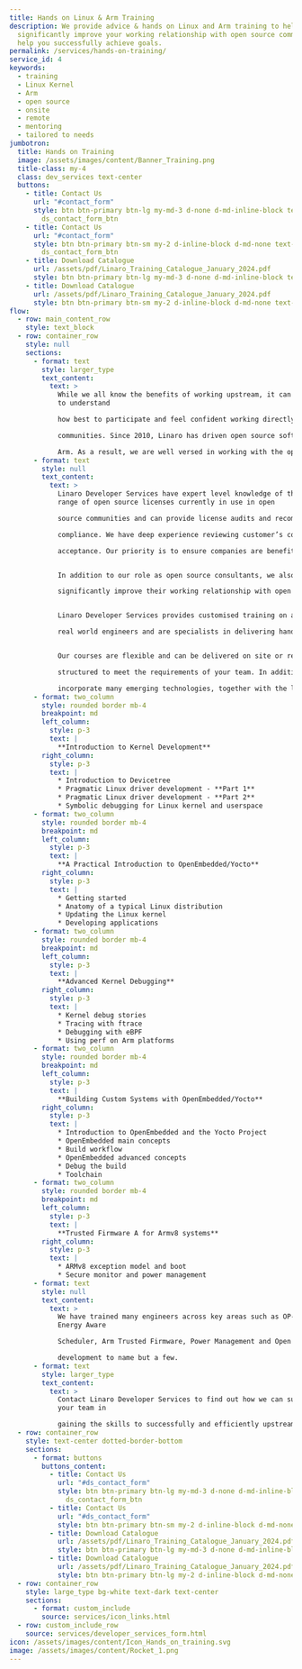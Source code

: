 ```yaml
---
title: Hands on Linux & Arm Training
description: We provide advice & hands on Linux and Arm training to help
  significantly improve your working relationship with open source communities &
  help you successfully achieve goals.
permalink: /services/hands-on-training/
service_id: 4
keywords:
  - training
  - Linux Kernel
  - Arm
  - open source
  - onsite
  - remote
  - mentoring
  - tailored to needs
jumbotron:
  title: Hands on Training
  image: /assets/images/content/Banner_Training.png
  title-class: my-4
  class: dev_services text-center
  buttons:
    - title: Contact Us
      url: "#contact_form"
      style: btn btn-primary btn-lg my-md-3 d-none d-md-inline-block text-uppercase
        ds_contact_form_btn
    - title: Contact Us
      url: "#contact_form"
      style: btn btn-primary btn-sm my-2 d-inline-block d-md-none text-uppercase
        ds_contact_form_btn
    - title: Download Catalogue
      url: /assets/pdf/Linaro_Training_Catalogue_January_2024.pdf
      style: btn btn-primary btn-lg my-md-3 d-none d-md-inline-block text-uppercase
    - title: Download Catalogue
      url: /assets/pdf/Linaro_Training_Catalogue_January_2024.pdf
      style: btn btn-primary btn-sm my-2 d-inline-block d-md-none text-uppercase
flow:
  - row: main_content_row
    style: text_block
  - row: container_row
    style: null
    sections:
      - format: text
        style: larger_type
        text_content:
          text: >
            While we all know the benefits of working upstream, it can take time
            to understand

            how best to participate and feel confident working directly in open source

            communities. Since 2010, Linaro has driven open source software development on

            Arm. As a result, we are well versed in working with the open source community.
      - format: text
        style: null
        text_content:
          text: >
            Linaro Developer Services have expert level knowledge of the wide
            range of open source licenses currently in use in open

            source communities and can provide license audits and recommendations in order to help companies eliminate risk and move to

            compliance. We have deep experience reviewing customer’s code before submission to communities to facilitate faster

            acceptance. Our priority is to ensure companies are benefiting from the best open source has to offer.


            In addition to our role as open source consultants, we also provide advice and hands on Linux training to customers to help them

            significantly improve their working relationship with open source communities and successfully achieve their goals.


            Linaro Developer Services provides customised training on a variety of topics. Moreover we provide expert instructors who are

            real world engineers and are specialists in delivering hands-on training across Linux and Arm technology.


            Our courses are flexible and can be delivered on site or remotely. Courses can be tailored if required and all training modules are

            structured to meet the requirements of your team. In addition to hands-on-training, we also can provide mentoring. The courses

            incorporate many emerging technologies, together with the latest best practices. Topics include:
      - format: two_column
        style: rounded border mb-4
        breakpoint: md
        left_column:
          style: p-3
          text: |
            **Introduction to Kernel Development**
        right_column:
          style: p-3
          text: |
            * Introduction to Devicetree
            * Pragmatic Linux driver development - **Part 1**
            * Pragmatic Linux driver development - **Part 2**
            * Symbolic debugging for Linux kernel and userspace
      - format: two_column
        style: rounded border mb-4
        breakpoint: md
        left_column:
          style: p-3
          text: |
            **A Practical Introduction to OpenEmbedded/Yocto**
        right_column:
          style: p-3
          text: |
            * Getting started
            * Anatomy of a typical Linux distribution
            * Updating the Linux kernel
            * Developing applications
      - format: two_column
        style: rounded border mb-4
        breakpoint: md
        left_column:
          style: p-3
          text: |
            **Advanced Kernel Debugging**
        right_column:
          style: p-3
          text: |
            * Kernel debug stories
            * Tracing with ftrace
            * Debugging with eBPF
            * Using perf on Arm platforms
      - format: two_column
        style: rounded border mb-4
        breakpoint: md
        left_column:
          style: p-3
          text: |
            **Building Custom Systems with OpenEmbedded/Yocto**
        right_column:
          style: p-3
          text: |
            * Introduction to OpenEmbedded and the Yocto Project
            * OpenEmbedded main concepts
            * Build workflow
            * OpenEmbedded advanced concepts
            * Debug the build
            * Toolchain
      - format: two_column
        style: rounded border mb-4
        breakpoint: md
        left_column:
          style: p-3
          text: |
            **Trusted Firmware A for Armv8 systems**
        right_column:
          style: p-3
          text: |
            * ARMv8 exception model and boot
            * Secure monitor and power management
      - format: text
        style: null
        text_content:
          text: >
            We have trained many engineers across key areas such as OP-TEE,
            Energy Aware

            Scheduler, Arm Trusted Firmware, Power Management and Open Source

            development to name but a few.
      - format: text
        style: larger_type
        text_content:
          text: >
            Contact Linaro Developer Services to find out how we can support
            your team in

            gaining the skills to successfully and efficiently upstream future products.
  - row: container_row
    style: text-center dotted-border-bottom
    sections:
      - format: buttons
        buttons_content:
          - title: Contact Us
            url: "#ds_contact_form"
            style: btn btn-primary btn-lg my-md-3 d-none d-md-inline-block
              ds_contact_form_btn
          - title: Contact Us
            url: "#ds_contact_form"
            style: btn btn-primary btn-sm my-2 d-inline-block d-md-none ds_contact_form_btn
          - title: Download Catalogue
            url: /assets/pdf/Linaro_Training_Catalogue_January_2024.pdf
            style: btn btn-primary btn-lg my-md-3 d-none d-md-inline-block
          - title: Download Catalogue
            url: /assets/pdf/Linaro_Training_Catalogue_January_2024.pdf
            style: btn btn-primary btn-lg my-2 d-inline-block d-md-none
  - row: container_row
    style: large_type bg-white text-dark text-center
    sections:
      - format: custom_include
        source: services/icon_links.html
  - row: custom_include_row
    source: services/developer_services_form.html
icon: /assets/images/content/Icon_Hands_on_training.svg
image: /assets/images/content/Rocket_1.png
---
```

